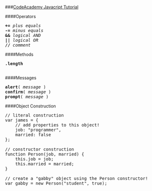###[CodeAcademy Javacript Tutorial](https://www.codecademy.com/courses/objects-ii/0/1?curriculum_id=506324b3a7dffd00020bf661)

####Operators
<pre>
<b>+=</b> <em>plus equals</em>
<b>-=</b> <em>minus equals</em>
<b>&&</b> <em>logical AND</em>
<b>||</b> <em>logical OR</em>
<b>//</b> <em>comment</em>
</pre>

####Methods
<pre>
<b>.length</b>

</pre>

####Messages
<pre>
<b>alert</b>( <em>message</em> )  
<b>confirm</b>( <em>message</em> )  
<b>prompt</b>( <em>message</em> )  
</pre>
####Object Construction

<pre>
// literal construction
var james = {
    // add properties to this object!
    job: "programmer",
    married: false
};

// constructor construction
function Person(job, married) {
    this.job = job;
    this.married = married;
}

// create a "gabby" object using the Person constructor!
var gabby = new Person("student", true);
</pre>
